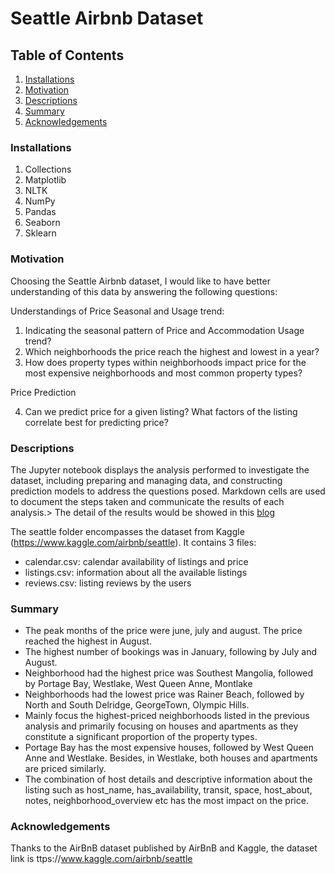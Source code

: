 #  Seattle Airbnb Dataset

## Table of Contents

1. [Installations](#installations)
2. [Motivation](#motivation)
3. [Descriptions](#descriptions)
4. [Summary](#summary)
5. [Acknowledgements](#acknowledgements)


### Installations

1. Collections
2. Matplotlib
3. NLTK
4. NumPy
5. Pandas
6. Seaborn
7. Sklearn

### Motivation

Choosing the Seattle Airbnb dataset, I would like to have better understanding of this data by answering the following questions:

Understandings of Price Seasonal and Usage trend:
1. Indicating the seasonal pattern of Price and Accommodation Usage trend?
2. Which neighborhoods the price reach the highest and lowest in a year?
3. How does property types within neighborhoods impact price for the most expensive neighborhoods and most common property types?

Price Prediction

4. Can we predict price for a given listing? What factors of the listing correlate best for predicting price?


### Descriptions

The Jupyter notebook displays the analysis performed to investigate the dataset, including preparing and managing data, and constructing prediction models to address the questions posed. Markdown cells are used to document the steps taken and communicate the results of each analysis.>
The detail of the results would be showed in this [blog](https://github.com/Scarlett2310/ProjectDS/blob/main/Blog-Airbnb-Seattle-Data.html)

The seattle folder encompasses the dataset from Kaggle (https://www.kaggle.com/airbnb/seattle). It contains 3 files:
* calendar.csv: calendar availability of listings and price
* listings.csv: information about all the available listings
* reviews.csv: listing reviews by the users

### Summary

* The peak months of the price were june, july and august. The price reached the highest in August.
* The highest number of bookings was in January, following by July and August.
* Neighborhood had the highest price was Southest Mangolia, followed by Portage Bay, Westlake, West Queen Anne, Montlake
* Neighborhoods had the lowest price was Rainer Beach, followed by North and South Delridge, GeorgeTown, Olympic Hills.
* Mainly focus the highest-priced neighborhoods listed in the previous analysis and primarily focusing on houses and apartments as they constitute a significant proportion of the property types.
* Portage Bay has the most expensive houses, followed by West Queen Anne and Westlake. Besides, in Westlake, both houses and apartments are priced similarly.
* The combination of host details and descriptive information about the listing such as host_name, has_availability, transit, space, host_about, notes, neighborhood_overview etc has the most impact on the price.
 

### Acknowledgements

Thanks to the AirBnB dataset published by AirBnB and Kaggle, the dataset link is ttps://www.kaggle.com/airbnb/seattle
